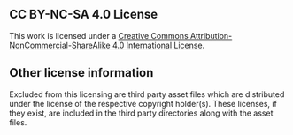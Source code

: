 CC BY-NC-SA 4.0 License
---

This work is licensed under a [Creative Commons Attribution-NonCommercial-ShareAlike 4.0 International License](http://creativecommons.org/licenses/by-nc-sa/4.0/).

Other license information
---

Excluded from this licensing are third party asset files which are distributed under the license of the respective copyright holder(s). These licenses, if they exist, are included in the third party directories along with the asset files.
